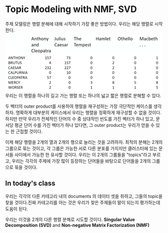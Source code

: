 # Topic Modeling with NMF, SVD
주제 모델링은 행렬 분해에 대해 시작하기 가장 좋은 방법이다. 우리는 해당 행렬로 시작한다.
![term_document_matrix](./readme_imgs/document_term.png)
우리는 이 행렬을 하나의 길고 가는 행렬 또는 하나의 넓고 짧은 행렬로 분해할 수 있다.

두 벡터의 outer product를 사용하여 행렬을 재구성하는 가장 극단적인 케이스를 생각하자. 명확하게 대부분의 케이스에서 우리는 행렬을 정확하게 재구성할 수 없을 것이다.
하지만 만약 우리가 전체적인 단어의 수 중 상대적인 빈도를 가진 벡터가 하나 있고, 문서당 평균 단어 수를 가진 벡터가 하나 있다면, 그 outer product는 우리가 얻을 수 있는 한 근접할 것이다.

이제 해당 행렬을 2개의 열과 2개의 행으로 늘리는 것을 고려하자. 최적의 분해는 2개의 그룹으로 묶는 것이고, 각 그룹은 가능한 서로 다른 분포를 가지지만 클러스터에 있는 문서들 사이에서 가능한 한 유사할 것이다.
우리는 이 2개의 그룹들을 "topics"라고 부르고, 우리는 각각의 주제에 가장 많이 등장하는 단어들을 바탕으로 단어들을 2개의 그룹으로 묶을 것이다.

## In today's class
우리는 각각의 다른 카테고리 내의 documents 의 데이터 셋을 취하고, 그들의 topic을 찾을 것이다.진짜 카테고리를 아는 것은 우리가 찾은 주제들이 말이 되는지 평가하는데 도움이 된다.

우리는 이것을 2개의 다른 행렬 분해로 시도할 것이다. **Singular Value Decomposition (SVD)** and **Non-negative Matrix Factorization (NMF)**
